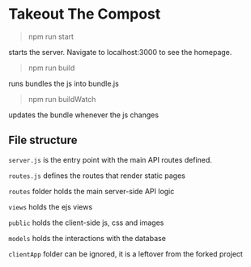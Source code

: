 # Takeout The Compost

> npm run start

starts the server. Navigate to localhost:3000 to see the homepage.

> npm run build

runs bundles the js into bundle.js 

> npm run buildWatch

updates the bundle whenever the js changes

## File structure
`server.js` is the entry point with the main API routes defined.

`routes.js` defines the routes that render static pages

`routes` folder holds the main server-side API logic

`views` holds the ejs views

`public` holds the client-side js, css and images

`models` holds the interactions with the database

`clientApp` folder can be ignored, it is a leftover from the forked project